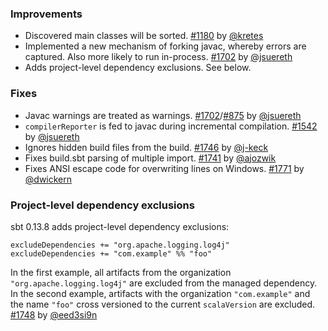   [@cunei]: https://github.com/cunei
  [@eed3si9n]: https://github.com/eed3si9n
  [@gkossakowski]: https://github.com/gkossakowski
  [@jsuereth]: https://github.com/jsuereth
  
  [@ajozwik]: https://github.com/ajozwik
  [@dwickern]: https://github.com/dwickern
  [@kretes]: https://github.com/kretes
  [@j-keck]: https://github.com/j-keck

  [875]: https://github.com/sbt/sbt/issues/875
  [1180]: https://github.com/sbt/sbt/issues/1180
  [1542]: https://github.com/sbt/sbt/issues/1542
  [1702]: https://github.com/sbt/sbt/pull/1702
  [1741]: https://github.com/sbt/sbt/pull/1741
  [1746]: https://github.com/sbt/sbt/pull/1746
  [1748]: https://github.com/sbt/sbt/issues/1748
  [1771]: https://github.com/sbt/sbt/pull/1771

### Improvements

- Discovered main classes will be sorted. [#1180][1180] by [@kretes][@kretes]
- Implemented a new mechanism of forking javac, whereby errors are captured.  Also more likely to run in-process. [#1702][1702] by [@jsuereth][@jsuereth]
- Adds project-level dependency exclusions. See below.

### Fixes

- Javac warnings are treated as warnings.  [#1702][1702]/[#875][875] by [@jsuereth][@jsuereth]
- `compilerReporter` is fed to javac during incremental compilation. [#1542][1542] by [@jsuereth][@jsuereth]
- Ignores hidden build files from the build. [#1746][1746] by [@j-keck][@j-keck]
- Fixes build.sbt parsing of multiple import. [#1741][1741] by [@ajozwik][@ajozwik]
- Fixes ANSI escape code for overwriting lines on Windows. [#1771][1771] by [@dwickern][@dwickern]

### Project-level dependency exclusions

sbt 0.13.8 adds project-level dependency exclusions:

    excludeDependencies += "org.apache.logging.log4j"
    excludeDependencies += "com.example" %% "foo"

In the first example, all artifacts from the organization `"org.apache.logging.log4j"` are excluded from the managed dependency.
In the second example, artifacts with the organization `"com.example"` and the name `"foo"` cross versioned to the current `scalaVersion` are excluded. [#1748][1748] by [@eed3si9n][@eed3si9n]
